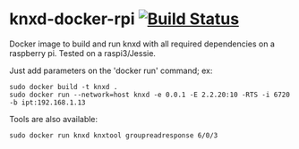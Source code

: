 # knxd-docker-rpi [![Build Status](https://travis-ci.org/f-dubuisson/knxd-docker-rpi.png)](https://travis-ci.org/f-dubuisson/knxd-docker-rpi)
Docker image to build and run knxd with all required dependencies on a raspberry pi. Tested on a raspi3/Jessie.

Just add parameters on the 'docker run' command; ex:
```
sudo docker build -t knxd .
sudo docker run --network=host knxd -e 0.0.1 -E 2.2.20:10 -RTS -i 6720 -b ipt:192.168.1.13
```

Tools are also available:
```
sudo docker run knxd knxtool groupreadresponse 6/0/3
```
